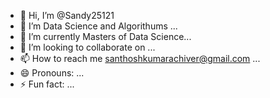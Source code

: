 - 👋 Hi, I’m @Sandy25121
- 👀 I’m Data Science and Algorithums ...
- 🌱 I’m currently Masters of Data Science...
- 💞️ I’m looking to collaborate on ...
- 📫 How to reach me santhoshkumarachiver@gmail.com ...
- 😄 Pronouns: ...
- ⚡ Fun fact: ...

<!---
Sandy25121/Sandy25121 is a ✨ special ✨ repository because its `README.md` (this file) appears on your GitHub profile.
You can click the Preview link to take a look at your changes.
--->
